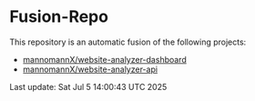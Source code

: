 # Fusion-Repo

This repository is an automatic fusion of the following projects:
- [mannomannX/website-analyzer-dashboard](https://github.com/mannomannX/website-analyzer-dashboard)
- [mannomannX/website-analyzer-api](https://github.com/mannomannX/website-analyzer-api)

Last update: Sat Jul  5 14:00:43 UTC 2025
